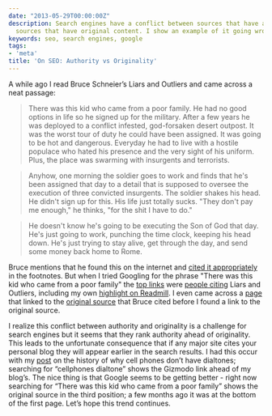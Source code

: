 ```yaml
---
date: "2013-05-29T00:00:00Z"
description: Search engines have a conflict between sources that have authority and
  sources that have original content. I show an example of it going wrong.
keywords: seo, search engines, google
tags:
- 'meta'
title: 'On SEO: Authority vs Originality'
---
```


A while ago I read Bruce Schneier’s Liars and Outliers and came across a neat passage:

<blockquote>There was this kid who came from a poor family. He had no good options in life so he signed up for the military. After a few years he was deployed to a conflict infested, god-forsaken desert outpost. It was the worst tour of duty he could have been assigned. It was going to be hot and dangerous. Everyday he had to live with a hostile populace who hated his presence and the very sight of his uniform. Plus, the place was swarming with insurgents and terrorists.</blockquote>
<blockquote>Anyhow, one morning the soldier goes to work and finds that he's been assigned that day to a detail that is supposed to oversee the execution of three convicted insurgents. The soldier shakes his head. He didn't sign up for this. His life just totally sucks. "They don't pay me enough," he thinks, "for the shit I have to do."</blockquote>
<blockquote>He doesn't know he's going to be executing the Son of God that day. He's just going to work, punching the time clock, keeping his head down. He's just trying to stay alive, get through the day, and send some money back home to Rome.</blockquote>

Bruce mentions that he found this on the internet and <a href="http://experimentaltheology.blogspot.com/2011/06/tales-of-demonic.html" target="_blank">cited it appropriately</a> in the footnotes. But when I tried Googling for the phrase "There was this kid who came from a poor family" the <a href="https://www.google.com/search?q=%22there+was+this+kid+who+came+from+a+poor+family%22&amp;aq=f&amp;oq=%22there+was+this+kid+who+came+from+a+poor+family%22&amp;aqs=chrome.0.57j62l3.268j0&amp;sourceid=chrome&amp;ie=UTF-8" target="_blank">top links</a> were <a href="https://kindle.amazon.com/post/3dC8YohtSmaRMsjNnQcMXA" target="_blank">people citing</a> Liars and Outliers, including my own <a href="https://readmill.com/dangoldin/reads/liars-and-outliers/highlights/kajlmg" target="_blank">highlight on Readmill</a>. I even came across a <a href="http://jacksonholechrist.blogspot.com/2012/01/blog-post.html" target="_blank">page</a> that linked to the <a href="http://experimentaltheology.blogspot.com/2011/06/tales-of-demonic.html" target="_blank">original source</a> that Bruce cited before I found a link to the original source.

I realize this conflict between authority and originality is a challenge for search engines but it seems that they rank authority ahead of originality. This leads to the unfortunate consequence that if any major site cites your personal blog they will appear earlier in the search results. I had this occur with my <a href="http://dangoldin.com/2013/04/12/why-dont-cellphones-have-a-dialtone/">post</a> on the history of why cell phones don’t have dialtones; searching for “cellphones dialtone” shows the Gizmodo link ahead of my blog’s. The nice thing is that Google seems to be getting better - right now searching for “There was this kid who came from a poor family” shows the original source in the third position; a few months ago it was at the bottom of the first page. Let’s hope this trend continues.